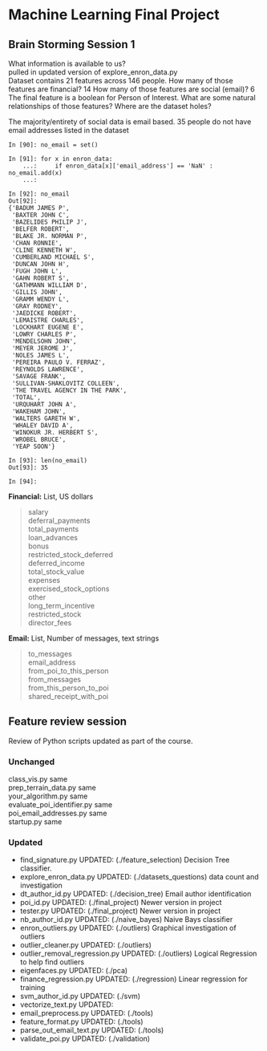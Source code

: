 # Machine Learning Final Project

## Brain Storming Session 1

What information is available to us?  
pulled in updated version of explore_enron_data.py  
Dataset contains 21 features across 146 people.
How many of those features are financial? 14
How many of those features are social (email)? 6
The final feature is a boolean for Person of Interest.
What are some natural relationships of those features?
Where are the dataset holes?

The majority/entirety of social data is email based. 35 people do not have email addresses listed in the dataset

```{Python}
In [90]: no_email = set()

In [91]: for x in enron_data:
    ...:     if enron_data[x]['email_address'] == 'NaN' : no_email.add(x)
    ...:

In [92]: no_email
Out[92]:
{'BADUM JAMES P',
 'BAXTER JOHN C',
 'BAZELIDES PHILIP J',
 'BELFER ROBERT',
 'BLAKE JR. NORMAN P',
 'CHAN RONNIE',
 'CLINE KENNETH W',
 'CUMBERLAND MICHAEL S',
 'DUNCAN JOHN H',
 'FUGH JOHN L',
 'GAHN ROBERT S',
 'GATHMANN WILLIAM D',
 'GILLIS JOHN',
 'GRAMM WENDY L',
 'GRAY RODNEY',
 'JAEDICKE ROBERT',
 'LEMAISTRE CHARLES',
 'LOCKHART EUGENE E',
 'LOWRY CHARLES P',
 'MENDELSOHN JOHN',
 'MEYER JEROME J',
 'NOLES JAMES L',
 'PEREIRA PAULO V. FERRAZ',
 'REYNOLDS LAWRENCE',
 'SAVAGE FRANK',
 'SULLIVAN-SHAKLOVITZ COLLEEN',
 'THE TRAVEL AGENCY IN THE PARK',
 'TOTAL',
 'URQUHART JOHN A',
 'WAKEHAM JOHN',
 'WALTERS GARETH W',
 'WHALEY DAVID A',
 'WINOKUR JR. HERBERT S',
 'WROBEL BRUCE',
 'YEAP SOON'}

In [93]: len(no_email)
Out[93]: 35

In [94]:
```

**Financial:** List, US dollars  
> salary  
> deferral_payments  
> total_payments  
> loan_advances  
> bonus  
> restricted_stock_deferred  
> deferred_income  
> total_stock_value  
> expenses  
> exercised_stock_options  
> other  
> long_term_incentive  
> restricted_stock  
> director_fees  

**Email:** List, Number of messages, text strings
> to_messages  
> email_address  
> from_poi_to_this_person  
> from_messages  
> from_this_person_to_poi  
> shared_receipt_with_poi  

## Feature review session

Review of Python scripts updated as part of the course.

### Unchanged

class_vis.py same  
prep_terrain_data.py same  
your_algorithm.py same  
evaluate_poi_identifier.py same  
poi_email_addresses.py same  
startup.py same  

### Updated

* find_signature.py UPDATED: (./feature_selection) Decision Tree classifier.
* explore_enron_data.py UPDATED: (./datasets_questions) data count and investigation
* dt_author_id.py UPDATED: (./decision_tree) Email author identification
* poi_id.py UPDATED: (./final_project) Newer version in project
* tester.py UPDATED: (./final_project) Newer version in project
* nb_author_id.py UPDATED: (./naive_bayes) Naive Bays classifier
* enron_outliers.py UPDATED: (./outliers) Graphical investigation of outliers
* outlier_cleaner.py UPDATED: (./outliers)
* outlier_removal_regression.py UPDATED: (./outliers) Logical Regression to help find outliers
* eigenfaces.py UPDATED: (./pca)
* finance_regression.py UPDATED: (./regression) Linear regression for training
* svm_author_id.py UPDATED: (./svm)
* vectorize_text.py UPDATED: 
* email_preprocess.py UPDATED: (./tools)
* feature_format.py UPDATED: (./tools)
* parse_out_email_text.py UPDATED: (./tools)
* validate_poi.py UPDATED: (./validation)

